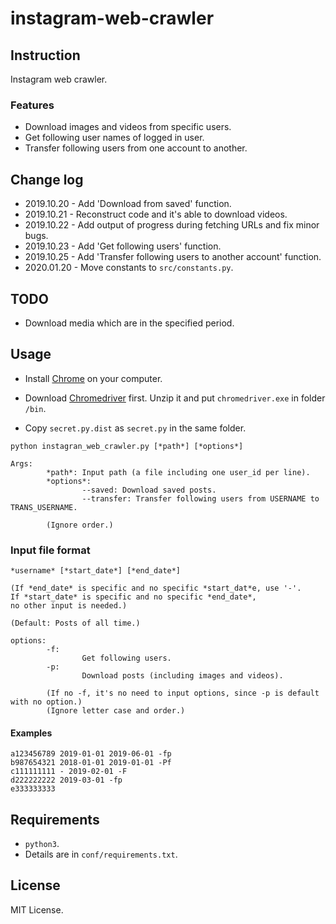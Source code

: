 # instagram-web-crawler

## Instruction

Instagram web crawler. 

### Features

-   Download images and videos from specific users. 
-   Get following user names of logged in user.
-   Transfer following users from one account to another.

## Change log

-   2019.10.20 - Add 'Download from saved' function.
-   2019.10.21 - Reconstruct code and it's able to download videos.
-   2019.10.22 - Add output of progress during fetching URLs and fix minor bugs. 
-   2019.10.23 - Add 'Get following users' function.
-   2019.10.25 - Add 'Transfer following users to another account' function.
-   2020.01.20 - Move constants to `src/constants.py`.

## TODO

-   Download media which are in the specified period.

## Usage

-   Install [Chrome](https://www.google.com/chrome/?brand=CHBD&gclid=Cj0KCQjwl8XtBRDAARIsAKfwtxD53tG_IZsUcMuwakYR968gH06p6R_lylXat2cj_Z1_JzBYpBcHFOAaAideEALw_wcB&gclsrc=aw.ds) on your computer.

-   Download [Chromedriver](https://chromedriver.chromium.org/downloads) first. Unzip it and put `chromedriver.exe` in folder `/bin`. 

-   Copy `secret.py.dist` as `secret.py` in the same folder.

```
python instagran_web_crawler.py [*path*] [*options*] 

Args:
        *path*: Input path (a file including one user_id per line).
        *options*: 
                --saved: Download saved posts.
                --transfer: Transfer following users from USERNAME to TRANS_USERNAME.

        (Ignore order.)
```

### Input file format

```
*username* [*start_date*] [*end_date*]

(If *end_date* is specific and no specific *start_dat*e, use '-'. 
If *start_date* is specific and no specific *end_date*, 
no other input is needed.)

(Default: Posts of all time.)

options:
        -f: 
                Get following users.
        -p: 
                Download posts (including images and videos).

        (If no -f, it's no need to input options, since -p is default with no option.)
        (Ignore letter case and order.)
```

#### Examples

```
a123456789 2019-01-01 2019-06-01 -fp
b987654321 2018-01-01 2019-01-01 -Pf
c111111111 - 2019-02-01 -F
d222222222 2019-03-01 -fp
e333333333 
```

## Requirements

-   `python3`.
-    Details are in `conf/requirements.txt`.

## License

MIT License.
